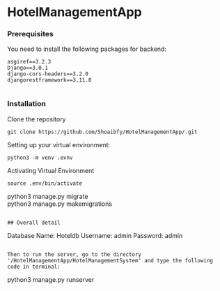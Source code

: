 # HotelManagementApp
### Prerequisites

You need to install the following packages for backend:

```
asgiref==3.2.3
Django==3.0.1
django-cors-headers==3.2.0
djangorestframework==3.11.0


```
### Installation

Clone the repository

```
git clone https://github.com/Shoaibfy/HotelManagementApp/.git
```

Setting up your virtual environment:

```
python3 -m venv .evnv
```

Activating Virtual  Environment

```
source .env/bin/activate
```



python3 manage.py migrate<br>
python3 manage.py makemigrations

```

## Overall detail
```
Database Name: Hoteldb
Username: admin
Password: admin

```

Then to run the server, go to the directory '/HotelManagementApp/HotelManagementSystem' and type the following code in terminal:

```
python3 manage.py runserver
```
